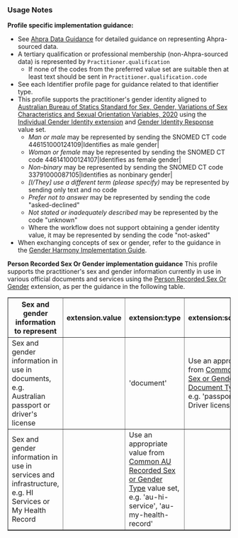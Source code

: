 ### Usage Notes

**Profile specific implementation guidance:**

- See [Ahpra Data Guidance](guidance.html#ahpra-data-guidance) for detailed guidance on representing Ahpra-sourced data.
- A tertiary qualification or professional membership (non-Ahpra-sourced data) is represented by `Practitioner.qualification`
  - If none of the codes from the preferred value set are suitable then at least text should be sent in `Practitioner.qualification.code`
- See each Identifier profile page for guidance related to that identifier type.
- This profile supports the practitioner's gender identity aligned to [Australian Bureau of Statics Standard for Sex, Gender, Variations of Sex Characteristics and Sexual Orientation Variables, 2020](https://www.abs.gov.au/statistics/standards/standard-sex-gender-variations-sex-characteristics-and-sexual-orientation-variables/latest-release#gender) using the [Individual Gender Identity extension](http://hl7.org/fhir/StructureDefinition/individual-genderIdentity) and [Gender Identity Response](https://healthterminologies.gov.au/fhir/ValueSet/gender-identity-response-1) value set.
  - _Man or male_ may be represented by sending the SNOMED CT code 446151000124109\|Identifies as male gender\|
  - _Woman or female_ may be represented by sending the SNOMED CT code 446141000124107\|Identifies as female gender\|
  - _Non-binary_ may be represented by sending the SNOMED CT code 33791000087105\|Identifies as nonbinary gender\|
  - _[I/They] use a different term (please specify)_ may be represented by sending only text and no code
  - _Prefer not to answer_ may be represented by sending the code "asked-declined"
  - _Not stated or inadequately described_ may be represented by the code "unknown"
  - Where the workflow does not support obtaining a gender identity value, it may be represented by sending the code "not-asked"
- When exchanging concepts of sex or gender, refer to the guidance in the [Gender Harmony Implementation Guide](http://hl7.org/xprod/ig/uv/gender-harmony/).

**Person Recorded Sex Or Gender implementation guidance**
This profile supports the practitioner's sex and gender information currently in use in various official documents and services using the [Person Recorded Sex Or Gender](https://hl7.org/fhir/extensions/5.1.0-snapshot1/StructureDefinition-individual-recordedSexOrGender.html) extension, as per the guidance in the following table.
  <table border="1">
    <thead>
    <tr>
    <th>Sex and gender information to represent</th>
    <th>extension.value</th>
    <th>extension:type</th>
    <th>extension:sourceDocument</th>
    <th>extension:sourceField</th>
    <th>extension:jurisdiction</th>
    </tr>
    </thead>
    <tbody>
    <tr>
    <td>Sex and gender information in use in documents, e.g. Australian passport or driver's license</td>
    <td> </td>
    <td>'document'</td>
    <td>Use an appropriate value from <a href="ValueSet-common-au-recorded-sex-or-gender-source-document-type.html">Common AU Recorded Sex or Gender (RSG) Source   Document Type</a> value set, e.g. 'passport', '53245-7 Driver license' </td>
    <td>name of the field where this information is   held in the document, e.g. 'Sex'</td>
    <td>Use an appropriate value from <a href="ValueSet-common-au-recorded-sex-or-gender-source-document-jurisdiction.html">Common AU Recorded Sex or Gender (RSG) Source   Document Jurisdiction</a> value set, e.g. 'AU' if representing sex and gender information in an Australia passport</td>
    </tr>
    <tr>
    <td>Sex and gender information in use in   services and infrastructure, e.g. HI Services or My Health Record</td>
    <td></td>
    <td>Use an appropriate value from <a href="ValueSet-common-au-recorded-sex-or-gender-type.html">Common AU Recorded Sex or Gender Type</a> value set, e.g. 'au-hi-service', 'au-my-health-record'</td>
    <td> </td>
    <td> </td>
    <td></td>
    </tr>
    </tbody>
  </table>